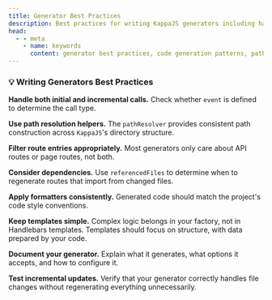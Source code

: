 ```yaml
---
title: Generator Best Practices
description: Best practices for writing KappaJS generators including handling incremental updates, using path resolvers, applying formatters, and documenting generator behavior.
head:
  - - meta
    - name: keywords
      content: generator best practices, code generation patterns, path resolution, formatters, incremental updates, template design, generator documentation
---
```


### 💡 Writing Generators Best Practices

**Handle both initial and incremental calls.**
Check whether `event` is defined to determine the call type.

**Use path resolution helpers.**
The `pathResolver` provides consistent path construction
across `KappaJS`'s directory structure.

**Filter route entries appropriately.**
Most generators only care about API routes or page routes, not both.

**Consider dependencies.**
Use `referencedFiles` to determine when to regenerate routes
that import from changed files.

**Apply formatters consistently.**
Generated code should match the project's code style conventions.

**Keep templates simple.**
Complex logic belongs in your factory, not in Handlebars templates.
Templates should focus on structure, with data prepared by your code.

**Document your generator.**
Explain what it generates, what options it accepts,
and how to configure it.

**Test incremental updates.**
Verify that your generator correctly handles file changes
without regenerating everything unnecessarily.

